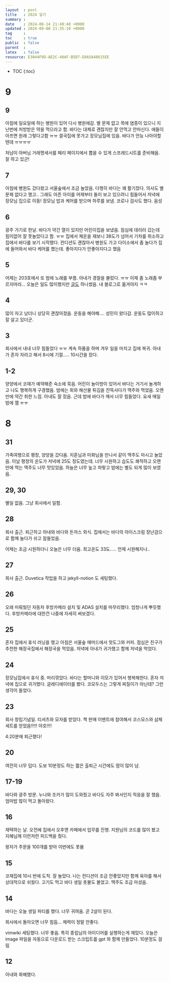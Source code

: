 ```yaml
---
layout  : post
title   : 2024 일기
summary : 
date    : 2024-08-14 21:49:48 +0900
updated : 2024-09-08 21:35:10 +0900
tag     : 
toc     : true
public  : false
parent  : 
latex   : false
resource: E3044F9D-AE2C-40AF-B5D7-E0A5A48615EE
---
```

* TOC
{:toc}

# 9

## 9
아침에 일요일에 하는 병원이 있어 다시 병원에감. 별 문제 없고 목에 염증이 있으니 지난번에 처방받은 약을 먹으라고 함. 바다는 대체로 괜찮지만 잘 안먹고 안마신다. 애들이 아프면 원래 그렇다고함 ㅠㅠ 결국집에 못가고 장모님집에 있음. 바다가 언능 나아야할텐데 ㅠㅠㅠㅠ

처남이 아버님 거래명세서를 페리 페이지에서 뽑을 수 있게 스프레드시트를 준비해옴. 잘 하고 있군!

## 7
아침에 병원도 갔다왔고 서울숲에서 조금 놀았음. 다행히 바다는 꽤 활기찼다. 의사도 별 문제 없다고 했고.. 그래도 아픈 아이를 어제부터 둘이 보고 있으려니 힘들어서 저녁에 장모님 집으로 이동! 장모님 밥과 케어를 받으며 하루를 보냄. 코로나 검사도 했다. 음성

## 6
광주 가기로 한날. 바다가 약간 열이 있지만 어린이집을 보냈음. 점심에 데리러 갔는데 힘이없어 잘 못놀았다고 함. ㅠㅠ 집에서 체온을 재보니 38도가 넘어서 기차를 취소하고 집에서 바다를 보기 시작했다. 컨디션도 괜찮아서 병원도 가고 다이소에서 좀 놀다가 집에 들어와서 바다 케어를 했는데. 좋아지다가 안좋아지다고 했음

## 5
어제는 203호에서 또 밤에 노래를 부름. 아내가 경찰을 불렀다. ㅠㅠ 이제 좀 노래좀 부르지마라... 오늘은 일도 많이했지만 [글도](https://wp-tech.fnf.co.kr/2024/08/29/spring-data-source) 하나썼음. 내 블로그로 옮겨야지 ㅋㅋ

## 4
많이 자고 났더니 상당히 괜찮아졌음. 운동을 해야해.... 성민이 왔다감. 운동도 많이하고 잘 살고 있더군.

## 3
회사에서 내내 너무 힘들었다 ㅠㅠ 계속 하품을 하며 겨우 일을 마치고 집에 복귀. 아내가 혼자 자라고 해서 8시에 기절..... 10시간을 잤다.

## 1-2
양양에서 코재가 예약해준 숙소에 묵음. 어린이 놀이방이 있어서 바다는 거기서 놀게하고 나도 행복하게 구경했음. 밤에는 회와 해산물 튀김을 잔뜩사다가 맥주와 먹었음. 오랜만에 약간 취한 느낌. 아내도 잘 잤음. 근데 밤에 바다가 깨서 너무 힘들었다. 요새 매일 밤에 깸 ㅠㅠ

# 8
## 31
가족여행으로 평창, 양양을 갔다옴. 지훈님과 미화님을 만나서 같이 맥주도 마시고 놀았음. 이날 평창의 온도가 저녁에 25도 정도였는데. 너무 시원하고 습도도 쾌적하고 오랜만에 먹는 맥주도 너무 맛있었음. 하늘은 너무 높고 파랗고 밤에는 별도 되게 많이 보였음.

## 29, 30
별일 없음. 그냥 회사에서 일함.

## 28
회사 출근. 퇴근하고 아내와 바다와 돈까스 외식. 집에서는 바다의 아이스크림 장난감으로 함께 놀다가 쉬고 잠들었음. 

어제는 조금 시원하더니 오늘은 너무 더움. 최고온도 33도..... 언제 시원해지나..

## 27
회사 출근. Duvetica 작업을 하고 jekyll-notion 도 세팅했다. 

## 26
오래 미뤄뒀던 자동차 후방카메라 설치 및 ADAS 설치를 마무리했다. 엄청나게 뿌듯했다. 후방카메라에 대한건 나중에 자세히 써보겠다.

## 25
혼자 집에서 휴식 러닝을 했고 아침은 서울숲 매머드에서 핫도그와 커피. 점심은 친구가 추천한 해장국집에서 해장국을 먹었음. 저녁에 아내가 귀가했고 함께 저녁을 먹었다. 

## 24
장모님집에서 휴식 중. 머리깎았다. 바다는 할머니와 이모가 있어서 행복해한다. 혼자 저녁에 집으로 귀가했다. 글레디에이터를 봤다. 코모두스는 그렇게 찌질이가 아닌데? 그런 생각이 들었다.

## 23
회사 창립기념일. 티셔츠와 모자를 받았다. 책 판매 이벤트에 참여해서 코스모스와 삼체세트를 얻었음!!!!! 야호!!!!

4:20분에 퇴근했다!

## 20
여전히 너무 덥다. 도보 10분정도 하는 짧은 출퇴근 시간에도 땀이 많이 남.

## 17-19
바다와 광주 방문. 누나와 조카가 많이 도와줬고 바다도 자주 봐서인지 적응을 잘 했음. 엄마밥 많이 먹고 돌아왔다.

## 16
재택하는 날. 오전에 집에서 오후엔 카페에서 업무를 진행. 지원님의 코드를 많이 봤고 지혜님께 이런저런 피드백을 줬다.

왕자가 주문을 100개를 받아 이번에도 못봄 

## 15
코재집에 10시 반에 도착. 잘 놀았다. 나는 컨디션이 조금 안좋았지만 함께 육아를 해서 상대적으로 쉬웠다.
고기도 먹고 바다 생일 촛불도 불었고. 맥주도 조금 마셨음. 

## 14
바다는 오늘 생일 파티를 했다. 너무 귀여움. 곧 2살이 된다.

회사에서 돌아오면 너무 힘듬... 체력이 정말 안좋다.

vimwiki 세팅했다. 너무 좋음. 특히 종립님의 아이디어를 실행하는게 재밌다. 오늘은 image 파일을 자동으로 다운로드 받는 스크립트를 gpt 와 함께 만들었다. 10분정도 걸림

## 12
아내와 화해했다.
